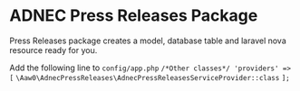 # ADNEC Press Releases Package

Press Releases package creates a model, database table and laravel nova resource ready for you.


Add the following line to `config/app.php`
`
/*Other classes*/
'providers' => [
`
`\Aaw0\AdnecPressReleases\AdnecPressReleasesServiceProvider::class`
`];`
